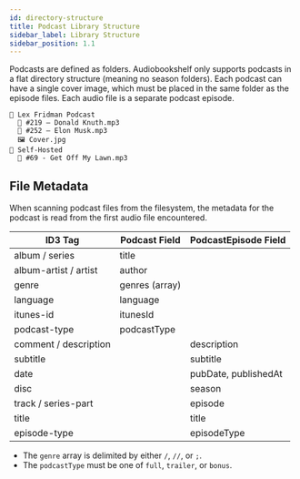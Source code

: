 ```yaml
---
id: directory-structure
title: Podcast Library Structure
sidebar_label: Library Structure
sidebar_position: 1.1
---
```


Podcasts are defined as folders. Audiobookshelf only supports podcasts in a flat directory structure (meaning no season folders). Each podcast can have a single cover image, which must be placed in the same folder as the episode files. Each audio file is a separate podcast episode.

```
📁 Lex Fridman Podcast
  🎵 #219 – Donald Knuth.mp3
  🎵 #252 – Elon Musk.mp3
  🖼️ Cover.jpg
📁 Self-Hosted
  🎵 #69 - Get Off My Lawn.mp3
```

## File Metadata

When scanning podcast files from the filesystem, the metadata for the podcast is read from the first audio file encountered.

| ID3 Tag               | Podcast Field  | PodcastEpisode Field |
| --------------------- | -------------- | -------------------- |
| album / series        | title          |                      |
| album-artist / artist | author         |                      |
| genre                 | genres (array) |                      |
| language              | language       |                      |
| itunes-id             | itunesId       |                      |
| podcast-type          | podcastType    |                      |
| comment / description |                | description          |
| subtitle              |                | subtitle             |
| date                  |                | pubDate, publishedAt |
| disc                  |                | season               |
| track / series-part   |                | episode              |
| title                 |                | title                |
| episode-type          |                | episodeType          |

- The `genre` array is delimited by either `/`, `//`, or `;`.
- The `podcastType` must be one of `full`, `trailer`, or `bonus`.
